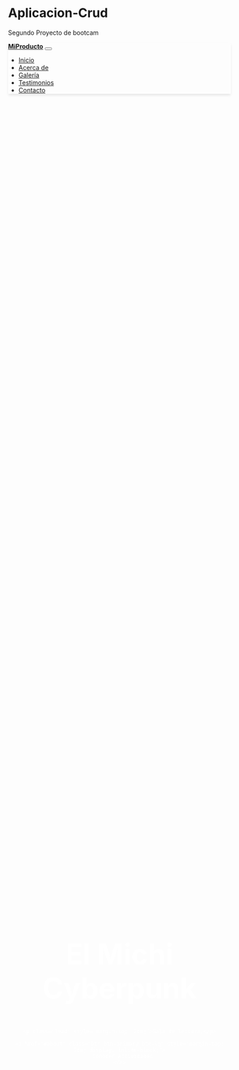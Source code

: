 # Aplicacion-Crud
Segundo Proyecto de bootcam

<!DOCTYPE html>
<html lang="es">
<head>
  <meta charset="UTF-8">
  <meta name="viewport" content="width=device-width, initial-scale=1.0">
  <title>Landing Page - Mi Producto</title>
  <!-- Bootstrap CSS -->
  <link rel="stylesheet" href="https://stackpath.bootstrapcdn.com/bootstrap/4.5.2/css/bootstrap.min.css">
  <!-- Estilos personalizados -->
  <style>
    /* Importar Google Fonts */
    @import url('https://fonts.googleapis.com/css2?family=Roboto:wght@400;700&display=swap');
   
    /* Estilos generales */
    body {
      font-family: 'Roboto', sans-serif;
      background-color: #f8f9fa;
      margin: 0;
      padding: 0;
    }
   
    /* =========================
       Navbar
    ============================ */
    .navbar {
      box-shadow: 0 4px 6px -1px rgba(0,0,0,0.1);
    }
    .navbar-brand {
      font-weight: bold;
    }
   
    /* =========================
       Hero Section
    ============================ */
    .hero {
      background: url('https://naukas.com/fx/uploads/2013/02/img1-640x350.jpg') no-repeat center center;
      background-size: cover;
      color: white;
      position: relative;
      height: 100vh;
      display: flex;
      align-items: center;
      justify-content: center;
      text-align: center;
    }
    /* Overlay para mejorar la legibilidad */
    .hero::after {
      content: "";
      position: absolute;
      top: 0;
      left: 0;
      width: 100%;
      height: 100%;
      background-color: rgba(0, 0, 0, 0.6);
    }
    .hero-content {
      position: relative;
      z-index: 2;
    }
    .hero h1 {
      font-size: 4rem;
      font-weight: bold;
    }
   
    /* =========================
       About Section
    ============================ */
    .about {
      padding: 80px 0;
    }
    .about-img {
      max-width: 100%;
      border-radius: 8px;
    }
   
    /* =========================
       Gallery Section
       Uso de CSS Grid para imágenes simétricas
    ============================ */
    .gallery {
      padding: 80px 0;
      background-color: #fff;
    }
    .gallery-grid {
      display: grid;
      grid-template-columns: repeat(auto-fit, minmax(250px, 1fr));
      grid-gap: 20px;
    }
    /* Cada contenedor mantiene un aspect ratio fijo (4:3) */
    .gallery-item {
      position: relative;
      width: 100%;
      height: 0;
      padding-bottom: 75%; /* Aspect ratio 4:3 */
      overflow: hidden;
      border-radius: 8px;
    }
    .gallery-item img {
      position: absolute;
      top: 0;
      left: 0;
      width: 100%;
      height: 100%;
      object-fit: cover; /* Recorta la imagen para llenar el contenedor */
    }
   
    /* =========================
       Testimonials Section
    ============================ */
    .testimonials {
      padding: 80px 0;
      background-color: #f1f1f1;
    }
    .testimonial {
      background: #fff;
      padding: 20px;
      border-radius: 8px;
      box-shadow: 0 4px 6px rgba(0,0,0,0.1);
      margin-bottom: 30px;
    }
   
    /* =========================
       Contact Section
    ============================ */
    #contact {
      background-color: #fff;
      padding: 80px 0;
    }
   
    /* =========================
       Footer
    ============================ */
    footer {
      background-color: #343a40;
      color: #ccc;
      padding: 20px 0;
    }
  </style>
</head>
<body>
  <!-- =========================
       Navbar
  ============================ -->
  <nav class="navbar navbar-expand-lg navbar-light bg-light">
    <div class="container">
      <a class="navbar-brand" href="#">MiProducto</a>
      <button class="navbar-toggler" type="button" data-toggle="collapse" data-target="#navbarNav"
              aria-controls="navbarNav" aria-expanded="false" aria-label="Toggle navigation">
        <span class="navbar-toggler-icon"></span>
      </button>
      <div class="collapse navbar-collapse" id="navbarNav">
        <ul class="navbar-nav ml-auto">
          <li class="nav-item"><a class="nav-link" href="#hero">Inicio</a></li>
          <li class="nav-item"><a class="nav-link" href="#about">Acerca de</a></li>
          <li class="nav-item"><a class="nav-link" href="#gallery">Galería</a></li>
          <li class="nav-item"><a class="nav-link" href="#testimonials">Testimonios</a></li>
          <li class="nav-item"><a class="nav-link" href="#contact">Contacto</a></li>
        </ul>
      </div>
    </div>
  </nav>
 
  <!-- =========================
       Hero Section
  ============================ -->
  <section id="hero" class="hero">
  <div class="hero-content text-center">
    <h1>El Michi Cyberpunk</h1>
    
    <p class="lead" style="margin-top: 2cm;">Sala de lectura.</p>
    
    <a href="#about" class="btn btn-primary btn-lg" style="margin-top: 2cm; display: inline-block;">
      Conocer Actividades
    </a>
  </div>
  </section>
 
  <!-- =========================
       About Section
  ============================ -->
  <section id="about" class="about">
    <div class="container">
      <div class="row align-items-center">
        <!-- Texto descriptivo -->
        <div class="col-md-6">
          <h2>Acerca de Nosotros</h2>
          <p>Somos una sala de lectura en línea que disfruta de compartir esta actividad de diferentes maneras.</p>
          <p>No se necesita tener la lectura en libros físicos. Nos encanta compartir la lectura digital ya que consideramos que es más accesible a través de un teléfono celular.</p>
          <p>Te invitamos a compartir esta actividad sin que te sientas obligado a leer. El objetivo principal es compartir ideas en torno a un texto.</p>
          <p>Principalmente disfrutamos de contenido de ciencia ficción. Pero la sala está hecha para todos los gustos, todas las edades y todos los géneros literarios.</p>
        </div>
        <!-- Imagen descriptiva -->
        <div class="col-md-6">
          <img src="https://static.vecteezy.com/system/resources/previews/030/652/304/large_2x/cyberpunk-cat-neon-free-photo.jpg" alt="Acerca de nosotros" class="about-img" style="margin-left: 2cm">
        </div>
      </div>
    </div>
  </section>
 
  <!-- =========================
       Gallery Section
       Sección de Galería con 8 productos
  ============================ -->
  <section id="gallery" class="gallery">
    <div class="container">
      <h2 class="text-center mb-5">Galería</h2>
      <div class="gallery-grid">
        <!-- Producto 1 -->
        <div class="gallery-item">
          <img src="https://images.unsplash.com/photo-1542291026-7eec264c27ff?ixlib=rb-1.2.1&auto=format&fit=crop&w=400&q=80" alt="Producto 1">
        </div>
        <!-- Producto 2 -->
        <div class="gallery-item">
          <img src="https://images.unsplash.com/photo-1564869739735-722eb8c5b310?ixlib=rb-1.2.1&auto=format&fit=crop&w=400&q=80" alt="Producto 2">
        </div>
        <!-- Producto 3 -->
        <div class="gallery-item">
          <img src="https://images.unsplash.com/photo-1611078484821-1abf8cbd64e1?ixlib=rb-1.2.1&auto=format&fit=crop&w=400&q=80" alt="Producto 3">
        </div>
        <!-- Producto 4 -->
        <div class="gallery-item">
          <img src="https://images.unsplash.com/photo-1581291519195-ef11498d1cf2?ixlib=rb-1.2.1&auto=format&fit=crop&w=400&q=80" alt="Producto 4">
        </div>
        <!-- Producto 5 -->
        <div class="gallery-item">
          <img src="https://images.unsplash.com/photo-1556740749-887f6717d7e4?ixlib=rb-1.2.1&auto=format&fit=crop&w=400&q=80" alt="Producto 5">
        </div>
        <!-- Producto 6 -->
        <div class="gallery-item">
          <img src="https://images.unsplash.com/photo-1595433324234-cf80d466dd3c?ixlib=rb-1.2.1&auto=format&fit=crop&w=400&q=80" alt="Producto 6">
        </div>
        <!-- Producto 7 -->
        <div class="gallery-item">
          <img src="https://images.unsplash.com/photo-1572432038751-05d2d189e8e2?ixlib=rb-1.2.1&auto=format&fit=crop&w=400&q=80" alt="Producto 7">
        </div>
        <!-- Producto 8 -->
        <div class="gallery-item">
          <img src="https://images.unsplash.com/photo-1572432038754-1e581c04dd1a?ixlib=rb-1.2.1&auto=format&fit=crop&w=400&q=80" alt="Producto 8">
        </div>
      </div>
    </div>
  </section>
 
  <!-- =========================
       Testimonials Section
  ============================ -->
  <section id="testimonials" class="testimonials">
    <div class="container">
      <h2 class="text-center mb-5">Testimonios</h2>
      <div class="row">
        <div class="col-md-4">
          <div class="testimonial">
            <p>"MiProducto ha cambiado mi forma de trabajar. ¡Es increíble!"</p>
            <h5 class="mt-3">Juan Pérez</h5>
          </div>
        </div>
        <div class="col-md-4">
          <div class="testimonial">
            <p>"La innovación y calidad de este producto son insuperables."</p>
            <h5 class="mt-3">María López</h5>
          </div>
        </div>
        <div class="col-md-4">
          <div class="testimonial">
            <p>"Recomiendo MiProducto a todos los que buscan eficiencia y estilo."</p>
            <h5 class="mt-3">Carlos Sánchez</h5>
          </div>
        </div>
      </div>
    </div>
  </section>
 
  <!-- =========================
       Contact Section
  ============================ -->
  <section id="contact" class="py-5">
    <div class="container">
      <h2 class="text-center mb-5">Contacto</h2>
      <div class="row">
        <div class="col-md-8 offset-md-2">
          <form>
            <!-- Campo de nombre -->
            <div class="form-group">
              <label for="name">Nombre</label>
              <input type="text" class="form-control" id="name" placeholder="Ingresa tu nombre">
            </div>
            <!-- Campo de correo -->
            <div class="form-group">
              <label for="email">Correo electrónico</label>
              <input type="email" class="form-control" id="email" placeholder="Ingresa tu correo">
            </div>
            <!-- Campo de mensaje -->
            <div class="form-group">
              <label for="message">Mensaje</label>
              <textarea class="form-control" id="message" rows="5" placeholder="Escribe tu mensaje"></textarea>
            </div>
            <!-- Botón de enviar -->
            <button type="submit" class="btn btn-primary btn-block">Enviar</button>
          </form>
        </div>
      </div>
    </div>
  </section>
 
  <!-- =========================
       Footer
  ============================ -->
  <footer class="text-center">
    <div class="container">
      <p>&copy; 2025 MiProducto, Inc. Todos los derechos reservados.</p>
    </div>
  </footer>
 
  <!-- Scripts de Bootstrap y jQuery -->
  <script src="https://code.jquery.com/jquery-3.5.1.slim.min.js"></script>
  <script src="https://cdn.jsdelivr.net/npm/bootstrap@4.5.2/dist/js/bootstrap.bundle.min.js"></script>
</body>
</html>

